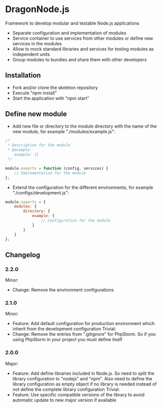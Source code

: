 # DragonNode.js
Framework to develop modular and testable Node.js applications
- Separate configuration and implementation of modules
- Service container to use services from other modules or define new services in the modules
- Allow to mock standard libraries and services for testing modules as independent units
- Group modules to bundles and share them with other developers

## Installation
- Fork and/or clone the skeleton repository
- Execute "npm install"
- Start the application with "npm start"

## Define new module
- Add new file or directory to the module directory with the name of the new module, for example "./modules/example.js":
```javascript
/*
 * Description for the module
 * @example
    example: {}
 */

module.exports = function (config, services) {
    // Implementation for the module
};
```
- Extend the configuration for the different environments, for example "./configs/development.js":
```javascript
module.exports = {
    modules: {
        directory: {
            example: {
                // Configuration for the module
            }
        }
    }
};
```

## Changelog

### 2.2.0
Minor:
- Change: Remove the environment configurations

### 2.1.0
Minor:
- Feature: Add default configuration for production environment which inherit from the development configuration
Trivial:
- Change: Remove the entries from ".gitignore" for PhpStorm. So if you using PhpStorm in your project you must define
itself

### 2.0.0
Major:
- Feature: Add define libraries included in Node.js. So need to split the library configuration to "nodejs" and "npm".
Also need to define the library configuration as empty object if no library is needed instead of not define the complete
library configuration
Trivial:
- Feature: Use specific compatible versions of the library to avoid automatic update to new major version if available
